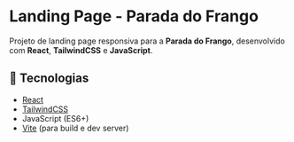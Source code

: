 # Landing Page - Parada do Frango

Projeto de landing page responsiva para a **Parada do Frango**, desenvolvido com **React**, **TailwindCSS** e **JavaScript**.

## 🚀 Tecnologias

- [React](https://reactjs.org/)
- [TailwindCSS](https://tailwindcss.com/)
- JavaScript (ES6+)
- [Vite](https://vitejs.dev/) (para build e dev server)

